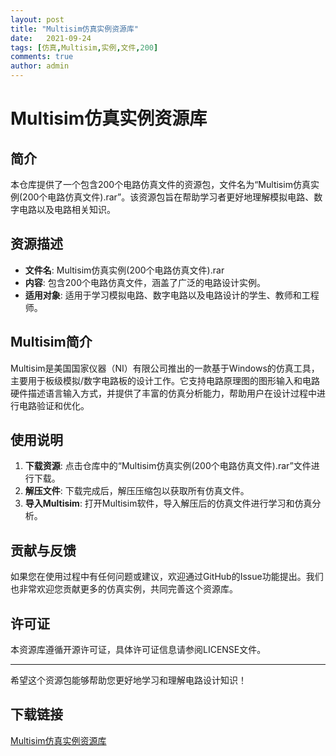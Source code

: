 ```yaml
---
layout: post
title: "Multisim仿真实例资源库"
date:   2021-09-24
tags: [仿真,Multisim,实例,文件,200]
comments: true
author: admin
---
```

# Multisim仿真实例资源库

## 简介

本仓库提供了一个包含200个电路仿真文件的资源包，文件名为“Multisim仿真实例(200个电路仿真文件).rar”。该资源包旨在帮助学习者更好地理解模拟电路、数字电路以及电路相关知识。

## 资源描述

- **文件名**: Multisim仿真实例(200个电路仿真文件).rar
- **内容**: 包含200个电路仿真文件，涵盖了广泛的电路设计实例。
- **适用对象**: 适用于学习模拟电路、数字电路以及电路设计的学生、教师和工程师。

## Multisim简介

Multisim是美国国家仪器（NI）有限公司推出的一款基于Windows的仿真工具，主要用于板级模拟/数字电路板的设计工作。它支持电路原理图的图形输入和电路硬件描述语言输入方式，并提供了丰富的仿真分析能力，帮助用户在设计过程中进行电路验证和优化。

## 使用说明

1. **下载资源**: 点击仓库中的“Multisim仿真实例(200个电路仿真文件).rar”文件进行下载。
2. **解压文件**: 下载完成后，解压压缩包以获取所有仿真文件。
3. **导入Multisim**: 打开Multisim软件，导入解压后的仿真文件进行学习和仿真分析。

## 贡献与反馈

如果您在使用过程中有任何问题或建议，欢迎通过GitHub的Issue功能提出。我们也非常欢迎您贡献更多的仿真实例，共同完善这个资源库。

## 许可证

本资源库遵循开源许可证，具体许可证信息请参阅LICENSE文件。

---

希望这个资源包能够帮助您更好地学习和理解电路设计知识！

## 下载链接

[Multisim仿真实例资源库](https://pan.quark.cn/s/ffb0d8ef9c16)